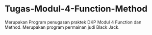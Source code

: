 # Tugas-Modul-4-Function-Method
Merupakan Program penugasan praktek DKP Modul 4 Function dan Method. Merupakan program permainan judi Black Jack.
